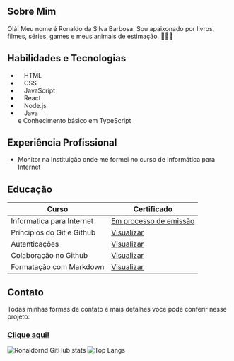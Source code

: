 ## Sobre Mim
Olá! Meu nome é Ronaldo da Silva Barbosa. 
Sou apaixonado por livros, filmes, séries, games e meus animais de estimação. 🐶🤍😺

## Habilidades e Tecnologias

- <img src="https://cdn.jsdelivr.net/gh/devicons/devicon@latest/icons/html5/html5-original.svg" width="10rem"> HTML 
- <img src="https://cdn.jsdelivr.net/gh/devicons/devicon@latest/icons/css3/css3-original.svg" width="10rem"> CSS
- <img src="https://cdn.jsdelivr.net/gh/devicons/devicon@latest/icons/javascript/javascript-original.svg" width="10rem"> JavaScript
- <img src="https://cdn.jsdelivr.net/gh/devicons/devicon@latest/icons/react/react-original.svg" width="10rem"> React
- <img src="https://cdn.jsdelivr.net/gh/devicons/devicon@latest/icons/nodejs/nodejs-original.svg" width="10rem"> Node.js
- <img src="https://cdn.jsdelivr.net/gh/devicons/devicon@latest/icons/java/java-original.svg" width="10rem"> Java
<br>e Conhecimento básico em TypeScript <img src="https://cdn.jsdelivr.net/gh/devicons/devicon@latest/icons/typescript/typescript-original.svg" width="10rem">

## Experiência Profissional
- Monitor na Instituição onde me formei no curso de Informática para Internet

## Educação
|Curso|Certificado|
|-----|-----|
|Informatica para Internet| [Em processo de emissão]()|
|Príncipios do Git e Github| [Visualizar ](https://www.dio.me/certificate/CKVALOYS/share)|
|Autenticações| [Visualizar ](https://www.dio.me/certificate/Q1YHNGGN/share)|
|Colaboração no Github| [Visualizar ](https://www.dio.me/certificate/5OWKT3Z1/share)|
|Formatação com Markdown| [Visualizar ](https://www.dio.me/certificate/ZZPJZ5E5/share)|

## Contato
Todas minhas formas de contato e mais detalhes voce pode conferir nesse projeto:  
### [Clique aqui!](https://ronaldornd.vercel.app/)

![Ronaldornd GitHub stats](https://github-readme-stats.vercel.app/api?username=ronaldornd&show_icons=true&theme=chartreuse-dark) ![Top Langs](https://github-readme-stats.vercel.app/api/top-langs/?username=ronaldornd&layout=compact&theme=chartreuse-dark)

